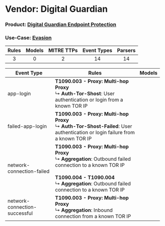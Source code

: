 Vendor: Digital Guardian
========================
### Product: [Digital Guardian Endpoint Protection](../ds_digital_guardian_digital_guardian_endpoint_protection.md)
### Use-Case: [Evasion](../../../../UseCases/uc_evasion.md)

| Rules | Models | MITRE TTPs | Event Types | Parsers |
|:-----:|:------:|:----------:|:-----------:|:-------:|
|   3   |   0    |     2      |     14      |   14    |

| Event Type                    | Rules                                                                                                                                                                                                                       | Models |
| ----------------------------- | --------------------------------------------------------------------------------------------------------------------------------------------------------------------------------------------------------------------------- | ------ |
| app-login                     | <b>T1090.003 - Proxy: Multi-hop Proxy</b><br> ↳ <b>Auth-Tor-Shost</b>: User authentication or login from a known TOR IP                                                                                                     |        |
| failed-app-login              | <b>T1090.003 - Proxy: Multi-hop Proxy</b><br> ↳ <b>Auth-Tor-Shost-Failed</b>: User authentication or login failure from a known TOR IP                                                                                      |        |
| network-connection-failed     | <b>T1090.003 - Proxy: Multi-hop Proxy</b><br> ↳ <b>Aggregation</b>: Outbound failed connection to a known TOR IP<br><br><b>T1090.004 - T1090.004</b><br> ↳ <b>Aggregation</b>: Outbound failed connection to a known TOR IP |        |
| network-connection-successful | <b>T1090.003 - Proxy: Multi-hop Proxy</b><br> ↳ <b>Aggregation</b>: Inbound connection from a known TOR IP                                                                                                                  |        |
